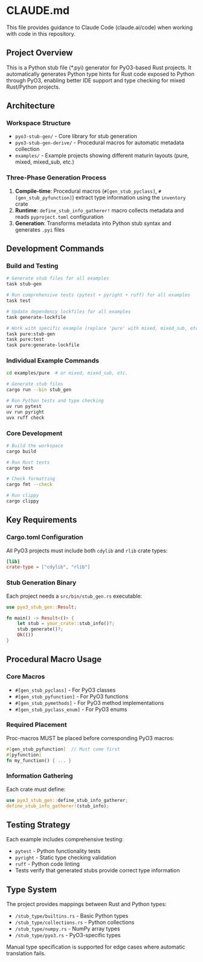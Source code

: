 # CLAUDE.md

This file provides guidance to Claude Code (claude.ai/code) when working with code in this repository.

## Project Overview

This is a Python stub file (*.pyi) generator for PyO3-based Rust projects. It automatically generates Python type hints for Rust code exposed to Python through PyO3, enabling better IDE support and type checking for mixed Rust/Python projects.

## Architecture

### Workspace Structure
- `pyo3-stub-gen/` - Core library for stub generation
- `pyo3-stub-gen-derive/` - Procedural macros for automatic metadata collection  
- `examples/` - Example projects showing different maturin layouts (pure, mixed, mixed_sub, etc.)

### Three-Phase Generation Process
1. **Compile-time**: Procedural macros (`#[gen_stub_pyclass]`, `#[gen_stub_pyfunction]`) extract type information using the `inventory` crate
2. **Runtime**: `define_stub_info_gatherer!` macro collects metadata and reads `pyproject.toml` configuration
3. **Generation**: Transforms metadata into Python stub syntax and generates `.pyi` files

## Development Commands

### Build and Testing
```bash
# Generate stub files for all examples
task stub-gen

# Run comprehensive tests (pytest + pyright + ruff) for all examples  
task test

# Update dependency lockfiles for all examples
task generate-lockfile

# Work with specific example (replace 'pure' with mixed, mixed_sub, etc.)
task pure:stub-gen
task pure:test
task pure:generate-lockfile
```

### Individual Example Commands
```bash
cd examples/pure  # or mixed, mixed_sub, etc.

# Generate stub files
cargo run --bin stub_gen

# Run Python tests and type checking
uv run pytest
uv run pyright  
uvx ruff check
```

### Core Development
```bash
# Build the workspace
cargo build

# Run Rust tests
cargo test

# Check formatting
cargo fmt --check

# Run clippy
cargo clippy
```

## Key Requirements

### Cargo.toml Configuration
All PyO3 projects must include both `cdylib` and `rlib` crate types:
```toml
[lib]
crate-type = ["cdylib", "rlib"]
```

### Stub Generation Binary
Each project needs a `src/bin/stub_gen.rs` executable:
```rust
use pyo3_stub_gen::Result;

fn main() -> Result<()> {
    let stub = your_crate::stub_info()?;
    stub.generate()?;
    Ok(())
}
```

## Procedural Macro Usage

### Core Macros
- `#[gen_stub_pyclass]` - For PyO3 classes
- `#[gen_stub_pyfunction]` - For PyO3 functions  
- `#[gen_stub_pymethods]` - For PyO3 method implementations
- `#[gen_stub_pyclass_enum]` - For PyO3 enums

### Required Placement
Proc-macros MUST be placed before corresponding PyO3 macros:
```rust
#[gen_stub_pyfunction]  // Must come first
#[pyfunction]
fn my_function() { ... }
```

### Information Gathering
Each crate must define:
```rust
use pyo3_stub_gen::define_stub_info_gatherer;
define_stub_info_gatherer!(stub_info);
```

## Testing Strategy

Each example includes comprehensive testing:
- `pytest` - Python functionality tests
- `pyright` - Static type checking validation
- `ruff` - Python code linting
- Tests verify that generated stubs provide correct type information

## Type System

The project provides mappings between Rust and Python types:
- `/stub_type/builtins.rs` - Basic Python types
- `/stub_type/collections.rs` - Python collections
- `/stub_type/numpy.rs` - NumPy array types
- `/stub_type/pyo3.rs` - PyO3-specific types

Manual type specification is supported for edge cases where automatic translation fails.